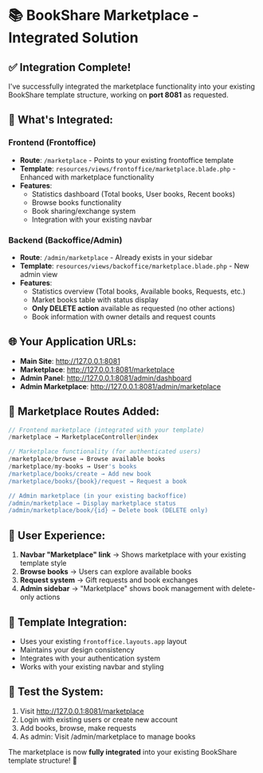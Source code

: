 # 📚 BookShare Marketplace - Integrated Solution

## ✅ **Integration Complete!**

I've successfully integrated the marketplace functionality into your existing BookShare template structure, working on **port 8081** as requested.

## 🎯 **What's Integrated:**

### **Frontend (Frontoffice)**
- **Route**: `/marketplace` - Points to your existing frontoffice template
- **Template**: `resources/views/frontoffice/marketplace.blade.php` - Enhanced with marketplace functionality
- **Features**:
  - Statistics dashboard (Total books, User books, Recent books)
  - Browse books functionality
  - Book sharing/exchange system
  - Integration with your existing navbar

### **Backend (Backoffice/Admin)**
- **Route**: `/admin/marketplace` - Already exists in your sidebar
- **Template**: `resources/views/backoffice/marketplace.blade.php` - New admin view
- **Features**:
  - Statistics overview (Total books, Available books, Requests, etc.)
  - Market books table with status display
  - **Only DELETE action** available as requested (no other actions)
  - Book information with owner details and request counts

## 🌐 **Your Application URLs:**
- **Main Site**: http://127.0.0.1:8081
- **Marketplace**: http://127.0.0.1:8081/marketplace  
- **Admin Panel**: http://127.0.0.1:8081/admin/dashboard
- **Admin Marketplace**: http://127.0.0.1:8081/admin/marketplace

## 🔧 **Marketplace Routes Added:**
```php
// Frontend marketplace (integrated with your template)
/marketplace → MarketplaceController@index

// Marketplace functionality (for authenticated users)
/marketplace/browse → Browse available books
/marketplace/my-books → User's books
/marketplace/books/create → Add new book
/marketplace/books/{book}/request → Request a book

// Admin marketplace (in your existing backoffice)
/admin/marketplace → Display marketplace status
/admin/marketplace/book/{id} → Delete book (DELETE only)
```

## 📱 **User Experience:**
1. **Navbar "Marketplace" link** → Shows marketplace with your existing template style
2. **Browse books** → Users can explore available books
3. **Request system** → Gift requests and book exchanges
4. **Admin sidebar** → "Marketplace" shows book management with delete-only actions

## 🎨 **Template Integration:**
- Uses your existing `frontoffice.layouts.app` layout
- Maintains your design consistency  
- Integrates with your authentication system
- Works with your existing navbar and styling

## 🔐 **Test the System:**
1. Visit http://127.0.0.1:8081/marketplace
2. Login with existing users or create new account
3. Add books, browse, make requests
4. As admin: Visit /admin/marketplace to manage books

The marketplace is now **fully integrated** into your existing BookShare template structure! 🎉